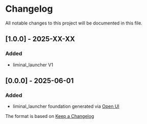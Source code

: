 # Changelog

All notable changes to this project will be documented in this file.

## [1.0.0] - 2025-XX-XX
### Added
- liminal_launcher V1

## [0.0.0] - 2025-06-01
### Added
- liminal_launcher foundation generated via [Open UI](https://www.empathetech.net/#/products/open-ui)

The format is based on [Keep a Changelog](https://keepachangelog.com/en/1.0.0/)
